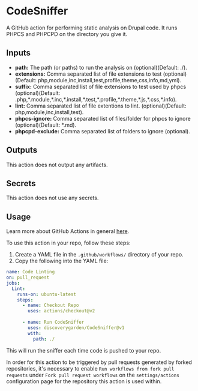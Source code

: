 # CodeSniffer

A GitHub action for performing static analysis on Drupal code. It runs PHPCS and PHPCPD on the directory you give it.

 
## Inputs
- **path:** The path (or paths) to run the analysis on (optional)(Default: ./).
- **extensions:** Comma separated list of file extensions to test (optional)(Default: php,module,inc,install,test,profile,theme,css,info,md,yml).
- **suffix:** Comma separated list of file extensions to test used by phpcs (optional)(Default: .php,\*.module,\*.inc,\*.install,\*.test,\*.profile,\*.theme,\*.js,\*.css,\*.info).
- **lint:** Comma separated list of file extentions to lint. (optional)(Default: php,module,inc,install,test).
- **phpcs-ignore:** Comma separated list of files/folder for phpcs to ignore (optional)(Default: \*.md).
- **phpcpd-exclude:** Comma separated list of folders to ignore (optional).

## Outputs
This action does not output any artifacts.

## Secrets
This action does not use any secrets.

## Usage
Learn more about GitHub Actions in general [here](https://docs.github.com/en/actions/quickstart). 

To use this action in your repo, follow these steps:

 1. Create a YAML file in the `.github/workflows/` directory of your repo.
 2.  Copy the following into the YAML file:
```yaml
name: Code Linting
on: pull_request
jobs:
  Lint:
    runs-on: ubuntu-latest
    steps:
      - name: Checkout Repo
        uses: actions/checkout@v2
      
      - name: Run CodeSniffer
        uses: discoverygarden/CodeSniffer@v1
        with:
          path: ./
```
This will run the sniffer each time code is pushed to your repo.

In order for this action to be triggered by pull requests generated by forked repositories, it's necessary to enable `Run workflows from fork pull requests` under `Fork pull request workflows` on the `settings/actions` configuration page for the repository this action is used within. 
